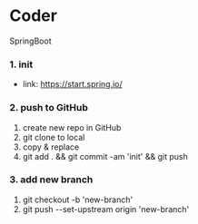# Coder
SpringBoot

### 1. init
- link: https://start.spring.io/

### 2. push to GitHub
1. create new repo in GitHub
2. git clone to local
3. copy & replace
4. git add .  && git commit -am 'init' && git push

### 3. add new branch
1. git checkout -b 'new-branch'
2. git push --set-upstream origin 'new-branch'
